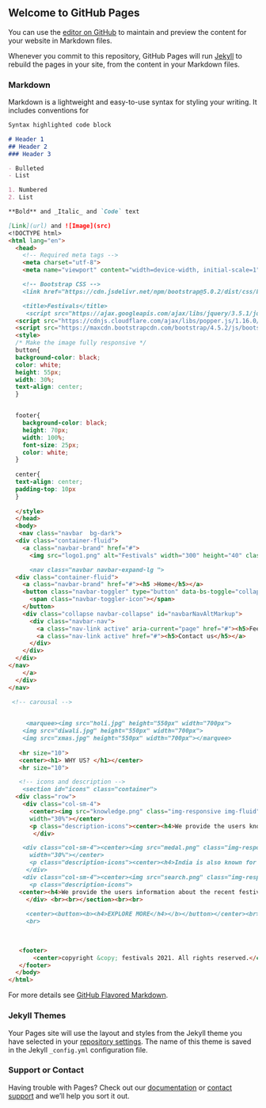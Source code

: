 ## Welcome to GitHub Pages

You can use the [editor on GitHub](https://github.com/krishagajjar09/FESTIVALS1/edit/main/README.md) to maintain and preview the content for your website in Markdown files.

Whenever you commit to this repository, GitHub Pages will run [Jekyll](https://jekyllrb.com/) to rebuild the pages in your site, from the content in your Markdown files.

### Markdown

Markdown is a lightweight and easy-to-use syntax for styling your writing. It includes conventions for

```markdown
Syntax highlighted code block

# Header 1
## Header 2
### Header 3

- Bulleted
- List

1. Numbered
2. List

**Bold** and _Italic_ and `Code` text

[Link](url) and ![Image](src)
<!DOCTYPE html>
<html lang="en">
  <head>
    <!-- Required meta tags -->
    <meta charset="utf-8">
    <meta name="viewport" content="width=device-width, initial-scale=1">

    <!-- Bootstrap CSS -->
    <link href="https://cdn.jsdelivr.net/npm/bootstrap@5.0.2/dist/css/bootstrap.min.css" rel="stylesheet" integrity="sha384-EVSTQN3/azprG1Anm3QDgpJLIm9Nao0Yz1ztcQTwFspd3yD65VohhpuuCOmLASjC" crossorigin="anonymous">

    <title>Festivals</title>
     <script src="https://ajax.googleapis.com/ajax/libs/jquery/3.5.1/jquery.min.js"></script>
  <script src="https://cdnjs.cloudflare.com/ajax/libs/popper.js/1.16.0/umd/popper.min.js"></script>
  <script src="https://maxcdn.bootstrapcdn.com/bootstrap/4.5.2/js/bootstrap.min.js"></script>
  <style>
  /* Make the image fully responsive */
  button{
  background-color: black;
  color: white;
  height: 55px;
  width: 30%;
  text-align: center;
  }


  footer{
    background-color: black;
    height: 70px;
    width: 100%;
    font-size: 25px;
    color: white;
  }
  
  center{
  text-align: center;
  padding-top: 10px
  }
 
  </style>
  </head>
  <body>
   <nav class="navbar  bg-dark">
  <div class="container-fluid">
    <a class="navbar-brand" href="#">
      <img src="logo1.png" alt="Festivals" width="300" height="40" class="d-inline-block align-text-top">

      <nav class="navbar navbar-expand-lg ">
  <div class="container-fluid">
    <a class="navbar-brand" href="#"><h5 >Home</h5></a>
    <button class="navbar-toggler" type="button" data-bs-toggle="collapse" data-bs-target="#navbarNavAltMarkup" aria-controls="navbarNavAltMarkup" aria-expanded="false" aria-label="Toggle navigation" color="white">
      <span class="navbar-toggler-icon"></span>
    </button>
    <div class="collapse navbar-collapse" id="navbarNavAltMarkup">
      <div class="navbar-nav">
        <a class="nav-link active" aria-current="page" href="#"><h5>Feedback</h5></a>
        <a class="nav-link active" href="#"><h5>Contact us</h5></a>
      </div>
    </div>
  </div>
</nav>
    </a>
  </div>
</nav>

 <!-- carousal -->
  

     <marquee><img src="holi.jpg" height="550px" width="700px">
    <img src="diwali.jpg" height="550px" width="700px">
    <img src="xmas.jpg" height="550px" width="700px"></marquee>
 
   <hr size="10">
   <center><h1> WHY US? </h1></center>
   <hr size="10">

   <!-- icons and description -->
    <section id="icons" class="container">
  <div class="row">
    <div class="col-sm-4">
      <center><img src="knowledge.png" class="img-responsive img-fluid" height="30px" 
      width="30%"></center>
      <p class="description-icons"><center><h4>We provide the users knowledge about the various festivals that are celebrated in India.</h4></p></center>
       </div>

    <div class="col-sm-4"><center><img src="medal.png" class="img-responsive img-fluid"height="30px" 
      width="30%"></center>
      <p class="description-icons"><center><h4>India is also known for the number of festivals it celebrates, it is ranked as no.1 country in terms of Festivals.</h4></p></center>
     </div>
    <div class="col-sm-4"><center><img src="search.png" class="img-responsive img-fluid" height="30px" width="30%"></center>
      <p class="description-icons">
   <center><h4>We provide the users information about the recent festivals that took place in India.</h4></p></center>
     </div> <br><br></section><br><br>
     
     <center><button><b><h4>EXPLORE MORE</h4></b></button></center><br><br>
     <br>
 
   

   <footer>
       <center>copyright &copy; festivals 2021. All rights reserved.</center>
   </footer>
  </body>
</html>
```

For more details see [GitHub Flavored Markdown](https://guides.github.com/features/mastering-markdown/).

### Jekyll Themes

Your Pages site will use the layout and styles from the Jekyll theme you have selected in your [repository settings](https://github.com/krishagajjar09/FESTIVALS1/settings/pages). The name of this theme is saved in the Jekyll `_config.yml` configuration file.

### Support or Contact

Having trouble with Pages? Check out our [documentation](https://docs.github.com/categories/github-pages-basics/) or [contact support](https://support.github.com/contact) and we’ll help you sort it out.

